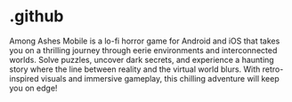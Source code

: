 # .github
Among Ashes Mobile is a lo-fi horror game for Android and iOS that takes you on a thrilling journey through eerie environments and interconnected worlds. Solve puzzles, uncover dark secrets, and experience a haunting story where the line between reality and the virtual world blurs. With retro-inspired visuals and immersive gameplay, this chilling adventure will keep you on edge!
